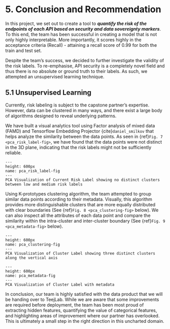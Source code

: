 # 5. Conclusion and Recommendation

In this project, we set out to create a tool to ***quantify the risk of the endpoints of each API based on security and data sovereignty markers***. To this end, the team has been successful in creating a model that is not only highly interpretable. More importantly, it scores highly in the acceptance criteria (Recall) - attaining a recall score of 0.99 for both the train and test set.

Despite the team’s success, we decided to further investigate the validity of the risk labels. To re-emphasise, API security is a completely novel field and thus there is no absolute or ground truth to their labels. As such, we attempted an unsupervised learning technique.

## 5.1 Unsupervised Learning

Currently, risk labeling is subject to the capstone partner’s expertise. However, data can be clustered in many ways, and there exist a large body of algorithms designed to reveal underlying patterns.

We have built a visual analytics tool using Factor analysis of mixed data (FAMD) and Tensorflow Embedding Projector {cite}`daniel_smilkov` that helps analyze the similarity between the data points. As seen in {ref}`Fig. 7 <pca_risk_label-fig>`, we have found that the data points were not distinct in the 3D plane, indicating that the risk labels might not be sufficiently reliable.  

```{figure} images/pca_risk_label.jpg
---
height: 600px
name: pca_risk_label-fig
---
PCA Visualization of Current Risk Label showing no distinct clusters between low and medium risk labels
```

Using K-prototypes clustering algorithm, the team attempted to group similar data points according to their metadata. Visually, this algorithm provides more distinguishable clusters that are more equally distributed with clear boundaries (See {ref}`Fig. 8 <pca_clustering-fig>` below). We can also inspect all the attributes of each data point and compare the similarity within the intra-cluster and inter-cluster boundary (See {ref}`Fig. 9 <pca_metadata-fig>` below).

```{figure} images/pca_clustering.jpg
---
height: 600px
name: pca_clustering-fig
---
PCA Visualization of Cluster Label showing three distinct clusters along the vertical axis
```

```{figure} images/pca_metadata.jpg
---
height: 600px
name: pca_metadata-fig
---
PCA Visualization of Cluster Label with metadata
```

In conclusion, our team is highly satisfied with the data product that we will be handing over to TeejLab. While we are aware that some improvements are required before deployment, the team has been most proud of extracting hidden features, quantifying the value of categorical features, and highlighting areas of improvement where our partner has overlooked. This is ultimately a small step in the right direction in this uncharted domain.
